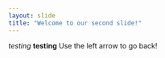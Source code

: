 ```yaml
---
layout: slide
title: "Welcome to our second slide!"
---
```

*testing* **testing**
Use the left arrow to go back!
